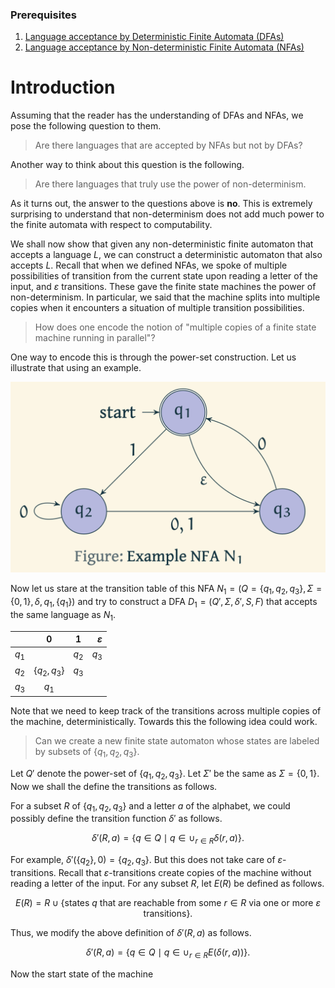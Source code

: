 ### Prerequisites

1. [Language acceptance by Deterministic Finite Automata (DFAs)](https://virtual-labs.github.io/exp-determinstic-finite-automaton-iiith/)
2. [Language acceptance by Non-deterministic Finite Automata (NFAs)](https://virtual-labs.github.io/exp-non-determinstic-finite-automaton-iiith/)

# Introduction

Assuming that the reader has the understanding of DFAs and NFAs, we pose the following question to them.

> Are there languages that are accepted by NFAs but not by DFAs?

Another way to think about this question is the following.

> Are there languages that truly use the power of non-determinism.

As it turns out, the answer to the questions above is **no**. This is extremely surprising to understand that non-determinism does not add much power to the finite automata with respect to computability.

We shall now show that given any non-deterministic finite automaton that accepts a language $L$, we can construct a deterministic automaton that also accepts $L$. Recall that when we defined NFAs, we spoke of multiple possibilities of transition from the current state upon reading a letter of the input, and $\varepsilon$ transitions. These gave the finite state machines the power of non-determinism. In particular, we said that the machine splits into multiple copies when it encounters a situation of multiple transition possibilities. 

> How does one encode the notion of "multiple copies of a finite state machine running in parallel"?

One way to encode this is through the power-set construction. Let us illustrate that using an example.

![Example of a NFA that we intend to convert to a DFA](images/NFAtoDFAExample1.png)

Now let us stare at the transition table of this NFA $N_1 = (Q = \{q_1, q_2, q_3\}, \Sigma = \{0,1\}, \delta, q_1, \{q_1\})$ and try to construct a DFA $D_1 = (Q', \Sigma, \delta', S, F)$ that accepts the same language as $N_1$.

|       | $0$            | $1$   | $\varepsilon$ |
|:------|:--------------:|:-----:|--------------:|
| $q_1$ |                | $q_2$ |         $q_3$ |
| $q_2$ | $\{q_2, q_3\}$ | $q_3$ |               |
| $q_3$ | $q_1$          |       |               |


<!-- 
Now let us rewrite this transition table as follows.

|           | $0$            | $1$       | $\varepsilon$ |
|:----------|:--------------:|:---------:|--------------:|
| $\{q_1\}$ |                | $\{q_2\}$ |     $\{q_3\}$ |
| $\{q_2\}$ | $\{q_2, q_3\}$ | $\{q_3\}$ |               |
| $\{q_3\}$ | $\{q_1\}$      |           |               |
--->

Note that we need to keep track of the transitions across multiple copies of the machine, deterministically. Towards this the following idea could work.

> Can we create a new finite state automaton whose states are labeled by subsets of $\{q_1, q_2, q_3\}$.

Let $Q'$ denote the power-set of $\{q_1, q_2, q_3\}$. Let $\Sigma'$ be the same as $\Sigma = \{0,1\}$. Now we shall the define the transitions as follows.

For a subset $R$ of $\{q_1, q_2, q_3\}$ and a letter $a$ of the alphabet, we could possibly define the transition function $\delta'$ as follows. 

$$\delta'(R,a) = \{q \in Q \mid q\in \cup_{r\in R}\delta(r,a) \}.$$

For example, $\delta'(\{q_2\}, 0) = \{q_2, q_3\}$. But this does not take care of $\varepsilon$-transitions. Recall that $\varepsilon$-transitions create copies of the machine without reading a letter of the input. For any subset $R$, let $E(R)$ be defined as follows.

$$E(R) = R\cup \{\text{states $q$ that are reachable from some $r\in R$ via one or more $\varepsilon$ transitions}\}.$$

Thus, we modify the above definition of $\delta'(R,a)$ as follows.

$$\delta'(R,a) = \{q \in Q \mid q\in \cup_{r\in R}E(\delta(r,a)) \}.$$

Now the start state of the machine 












